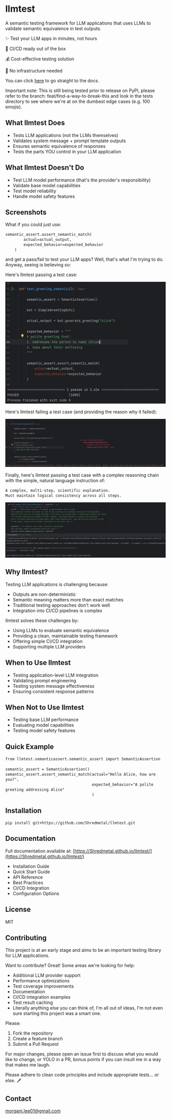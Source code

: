# llmtest

A semantic testing framework for LLM applications that uses LLMs to validate semantic equivalence in test outputs. 

✨ Test your LLM apps in minutes, not hours

🚀 CI/CD ready out of the box

💰 Cost-effective testing solution

🔧 No infrastructure needed

You can click [here](#documentation) to go straight to the docs.

Important note: This is still being tested prior to release on PyPI, please refer to the branch: feat/find-a-way-to-break-this and look in the tests directory to see where we're at on the dumbest edge cases (e.g. 100 emojis).

## What llmtest Does
- Tests LLM applications (not the LLMs themselves)
- Validates system message + prompt template outputs
- Ensures semantic equivalence of responses
- Tests the parts YOU control in your LLM application

## What llmtest Doesn't Do
- Test LLM model performance (that's the provider's responsibility)
- Validate base model capabilities
- Test model reliability
- Handle model safety features

## Screenshots

What if you could just use:

```
semantic_assert.assert_semantic_match(
        actual=actual_output,
        expected_behavior=expected_behavior
    )
```
and get a pass/fail to test your LLM apps? Well, that's what I'm trying to do. Anyway, seeing is believing so:

Here's llmtest passing a test case:

![test_pass.jpg](test_pass.jpg)

Here's llmtest failing a test case (and providing the reason why it failed):

![test_fail.jpg](test_fail.jpg)

Finally, here's llmtest passing a test case with a complex reasoning chain with the simple, natural language 
instruction of:

```
A complex, multi-step, scientific explanation.
Must maintain logical consistency across all steps.
```

![complex_reasoning_chain_pass.jpg](complex_reasoning_chain_pass.jpg)

## Why llmtest?

Testing LLM applications is challenging because:
- Outputs are non-deterministic
- Semantic meaning matters more than exact matches
- Traditional testing approaches don't work well
- Integration into CI/CD pipelines is complex

llmtest solves these challenges by:
- Using LLMs to evaluate semantic equivalence
- Providing a clean, maintainable testing framework
- Offering simple CI/CD integration
- Supporting multiple LLM providers

## When to Use llmtest
- Testing application-level LLM integration
- Validating prompt engineering
- Testing system message effectiveness
- Ensuring consistent response patterns

## When Not to Use llmtest
- Testing base LLM performance
- Evaluating model capabilities
- Testing model safety features

## Quick Example

```
from llmtest.semanticassert.semantic_assert import SemanticAssertion

semantic_assert = SemanticAssertion() 
semantic_assert.assert_semantic_match(actual="Hello Alice, how are you?", 
                                      expected_behavior="A polite greeting addressing Alice" 
                                      )
```


## Installation

```
pip install git+https://github.com/Shredmetal/llmtest.git
```


## Documentation

Full documentation available at: [https://Shredmetal.github.io/llmtest/](https://Shredmetal.github.io/llmtest/)

- Installation Guide
- Quick Start Guide
- API Reference
- Best Practices
- CI/CD Integration
- Configuration Options

## License

MIT

## Contributing

This project is at an early stage and aims to be an important testing library for LLM applications. 

Want to contribute? Great! Some areas we're looking for help:
- Additional LLM provider support
- Performance optimizations
- Test coverage improvements
- Documentation
- CI/CD integration examples
- Test result caching
- Literally anything else you can think of, I'm all out of ideas, I'm not even sure starting this project was a smart one.

Please:
1. Fork the repository
2. Create a feature branch
3. Submit a Pull Request

For major changes, please open an issue first to discuss what you would like to change, or YOLO in a PR, bonus points if you can insult me in a way that makes me laugh.

Please adhere to clean code principles and include appropriate tests... or else. 🗡️

## Contact

morganj.lee01@gmail.com